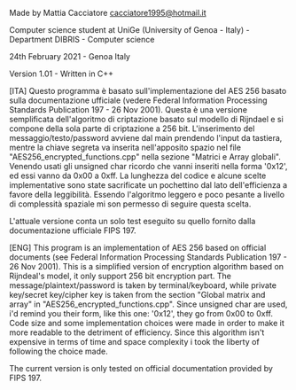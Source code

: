 Made by Mattia Cacciatore <cacciatore1995@hotmail.it>

Computer science student at UniGe (University of Genoa - Italy) - Department DIBRIS - Computer science 

24th February 2021 - Genoa Italy

Version 1.01 - Written in C++

[ITA]
Questo programma è basato sull'implementazione del AES 256 basato sulla
documentazione ufficiale (vedere Federal Information Processing Standards 
Publication 197 - 26 Nov 2001).
Questa è una versione semplificata dell'algoritmo di criptazione basato sul 
modello di Rijndael e si compone della sola parte di criptazione a 256 bit.
L'inserimento del messaggio/testo/password avviene dal main prendendo l'input
da tastiera, mentre la chiave segreta va inserita nell'apposito spazio nel file
"AES256_encrypted_functions.cpp" nella sezione "Matrici e Array globali".
Venendo usati gli unsigned char ricordo che vanni inseriti nella forma '0x12', 
ed essi vanno da 0x00 a 0xff. 
La lunghezza del codice e alcune scelte implementative sono state sacrificate un
pochettino dal lato dell'efficienza a favore della leggibilità. Essendo
l'algoritmo leggero e poco pesante a livello di complessità spaziale mi son 
permesso di seguire questa scelta.

L'attuale versione conta un solo test eseguito su quello fornito dalla
documentazione ufficiale FIPS 197.

[ENG]
This program is an implementation of AES 256 based on official documents 
(see Federal Information Processing Standards Publication 197 - 26 Nov 2001).
This is a simplified version of encryption algorithm based on Rijndeal's model,
it only support 256 bit encryption part.
The message/plaintext/password is taken by terminal/keyboard, while 
private key/secret key/cipher key is taken from the section "Global matrix 
and array" in "AES256_encrypted_functions.cpp".
Since unsigned char are used, i'd remind you their form, like this one: '0x12',
they go from 0x00 to 0xff.
Code size and some implementation choices were made in order to make it more 
readable to the detriment of efficiency. Since this algorithm isn't expensive
in terms of time and space complexity i took the liberty of following the choice made.

The current version is only tested on official documentation provided by FIPS 197.
